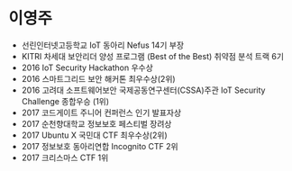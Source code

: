 # 이영주
- 선린인터넷고등학교 IoT 동아리 Nefus 14기 부장
- KITRI 차세대 보안리더 양성 프로그램 (Best of the Best) 취약점 분석 트랙 6기
- 2016 IoT Security Hackathon 우수상
- 2016 스마트그리드 보안 해커톤 최우수상(2위)
- 2016 고려대 소프트웨어보안 국제공동연구센터(CSSA)주관 IoT Security Challenge 종합우승 (1위)
- 2017 코드게이트 주니어 컨퍼런스 인기 발표자상
- 2017 순천향대학교 정보보호 페스티벌 장려상
- 2017 Ubuntu X 국민대 CTF 최우수상(2위)
- 2017 정보보호 동아리연합 Incognito CTF 2위
- 2017 크리스마스 CTF 1위

